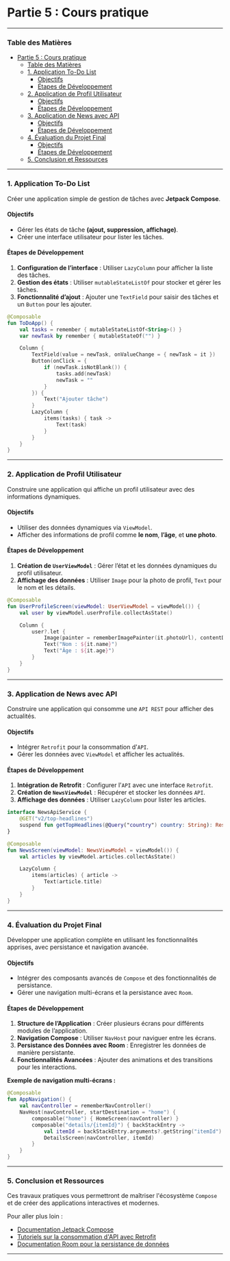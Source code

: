 
# Partie 5 : Cours pratique

---

### Table des Matières

- [Partie 5 : Cours pratique](#partie-5--cours-pratique)
    - [Table des Matières](#table-des-matières)
    - [1. Application To-Do List](#1-application-to-do-list)
      - [Objectifs](#objectifs)
      - [Étapes de Développement](#étapes-de-développement)
    - [2. Application de Profil Utilisateur](#2-application-de-profil-utilisateur)
      - [Objectifs](#objectifs-1)
      - [Étapes de Développement](#étapes-de-développement-1)
    - [3. Application de News avec API](#3-application-de-news-avec-api)
      - [Objectifs](#objectifs-2)
      - [Étapes de Développement](#étapes-de-développement-2)
    - [4. Évaluation du Projet Final](#4-évaluation-du-projet-final)
      - [Objectifs](#objectifs-3)
      - [Étapes de Développement](#étapes-de-développement-3)
    - [5. Conclusion et Ressources](#5-conclusion-et-ressources)

---

### 1. Application To-Do List

Créer une application simple de gestion de tâches avec **Jetpack Compose**.

#### Objectifs

- Gérer les états de tâche **(ajout, suppression, affichage)**.
- Créer une interface utilisateur pour lister les tâches.

#### Étapes de Développement

1. **Configuration de l’interface** : Utiliser `LazyColumn` pour afficher la liste des tâches.
2. **Gestion des états** : Utiliser `mutableStateListOf` pour stocker et gérer les tâches.
3. **Fonctionnalité d’ajout** : Ajouter une `TextField` pour saisir des tâches et un `Button` pour les ajouter.

```kotlin
@Composable
fun ToDoApp() {
    val tasks = remember { mutableStateListOf<String>() }
    var newTask by remember { mutableStateOf("") }

    Column {
        TextField(value = newTask, onValueChange = { newTask = it })
        Button(onClick = {
            if (newTask.isNotBlank()) {
                tasks.add(newTask)
                newTask = ""
            }
        }) {
            Text("Ajouter tâche")
        }
        LazyColumn {
            items(tasks) { task ->
                Text(task)
            }
        }
    }
}
```

---

### 2. Application de Profil Utilisateur

Construire une application qui affiche un profil utilisateur avec des informations dynamiques.

#### Objectifs

- Utiliser des données dynamiques via `ViewModel`.
- Afficher des informations de profil comme **le nom**, **l’âge**, et **une photo**.

#### Étapes de Développement

1. **Création de `UserViewModel`** : Gérer l’état et les données dynamiques du profil utilisateur.
2. **Affichage des données** : Utiliser `Image` pour la photo de profil, `Text` pour le nom et les détails.

```kotlin
@Composable
fun UserProfileScreen(viewModel: UserViewModel = viewModel()) {
    val user by viewModel.userProfile.collectAsState()

    Column {
        user?.let {
            Image(painter = rememberImagePainter(it.photoUrl), contentDescription = "Photo de profil")
            Text("Nom : ${it.name}")
            Text("Âge : ${it.age}")
        }
    }
}
```

---

### 3. Application de News avec API

Construire une application qui consomme une `API REST` pour afficher des actualités.

#### Objectifs

- Intégrer `Retrofit` pour la consommation d'`API`.
- Gérer les données avec `ViewModel` et afficher les actualités.

#### Étapes de Développement

1. **Intégration de Retrofit** : Configurer l'`API` avec une interface `Retrofit`.
2. **Création de `NewsViewModel`** : Récupérer et stocker les données `API`.
3. **Affichage des données** : Utiliser `LazyColumn` pour lister les articles.

```kotlin
interface NewsApiService {
    @GET("v2/top-headlines")
    suspend fun getTopHeadlines(@Query("country") country: String): Response<NewsResponse>
}

@Composable
fun NewsScreen(viewModel: NewsViewModel = viewModel()) {
    val articles by viewModel.articles.collectAsState()

    LazyColumn {
        items(articles) { article ->
            Text(article.title)
        }
    }
}
```

---

### 4. Évaluation du Projet Final

Développer une application complète en utilisant les fonctionnalités apprises, avec persistance et navigation avancée.

#### Objectifs

- Intégrer des composants avancés de `Compose` et des fonctionnalités de persistance.
- Gérer une navigation multi-écrans et la persistance avec `Room`.

#### Étapes de Développement

1. **Structure de l’Application** : Créer plusieurs écrans pour différents modules de l’application.
2. **Navigation Compose** : Utiliser `NavHost` pour naviguer entre les écrans.
3. **Persistance des Données avec Room** : Enregistrer les données de manière persistante.
4. **Fonctionnalités Avancées** : Ajouter des animations et des transitions pour les interactions.

**Exemple de navigation multi-écrans :**

```kotlin
@Composable
fun AppNavigation() {
    val navController = rememberNavController()
    NavHost(navController, startDestination = "home") {
        composable("home") { HomeScreen(navController) }
        composable("details/{itemId}") { backStackEntry ->
            val itemId = backStackEntry.arguments?.getString("itemId")
            DetailsScreen(navController, itemId)
        }
    }
}
```

---

### 5. Conclusion et Ressources

Ces travaux pratiques vous permettront de maîtriser l'écosystème `Compose` et de créer des applications interactives et modernes.

Pour aller plus loin :

- [Documentation Jetpack Compose](https://developer.android.com/jetpack/compose)
- [Tutoriels sur la consommation d'API avec Retrofit](https://square.github.io/retrofit/)
- [Documentation Room pour la persistance de données](https://developer.android.com/training/data-storage/room)

---